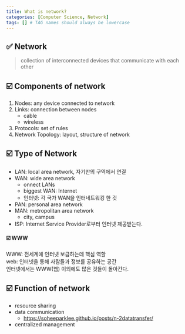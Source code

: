 ```yaml
---
title: What is network?
categories: [Computer Science, Network]
tags: [] # TAG names should always be lowercase
---
```


## ✅ Network

> collection of interconnected devices that communicate with each other

## ☑️ Components of network

1. Nodes: any device connected to network
2. Links: connection between nodes
   - cable
   - wireless
3. Protocols: set of rules
4. Network Topology: layout, structure of network

## ☑️ Type of Network

- LAN: local area network, 자기만의 구역에서 연결 <br>
- WAN: wide area network
  - onnect LANs
  - biggest WAN: Internet
  - 인터넷: 각 국가 WAN을 인터네트워킹 한 것 <br>
- PAN: personal area network
- MAN: metropolitan area network
  - city, campus
- ISP: Internet Service Provider로부터 인터넷 제공받는다. <br>

#### ☑️ WWW

WWW: 전세계에 인터넷 보급하는데 핵심 역할 <br>
web: 인터넷을 통해 사람들과 정보를 공유하는 공간 <br>
인터넷에서는 WWW(웹) 이외에도 많은 것들이 돌아간다. <br>

## ☑️ Function of network

- resource sharing
- data communication
  - <https://soheeparklee.github.io/posts/n-2datatransfer/>
- centralized management
